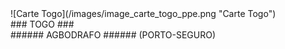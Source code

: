 
<div class="inner_subheaderR1" markdown="1">
![Carte Togo](/images/image_carte_togo_ppe.png "Carte Togo")
</div>
<div class="inner_subheaderR2" markdown="1">	
### TOGO ###
</div>
<div class="inner_subheaderR3" markdown="1">	
###### AGBODRAFO 
###### (PORTO-SEGURO)
</div>